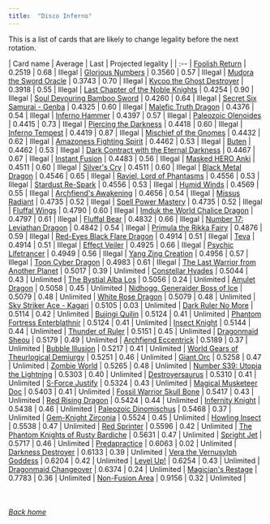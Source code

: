 ```yaml
---
title:  "Disco Inferno"
---
```


This is a list of cards that are likely to change legality before the next rotation.

| Card name | Average | Last | Projected legality |
| :-- |
[Foolish Return](https://db.ygoprodeck.com/card/?search=Foolish%20Return) | 0.2519 | 0.68 | Illegal |
[Glorious Numbers](https://db.ygoprodeck.com/card/?search=Glorious%20Numbers) | 0.3560 | 0.57 | Illegal |
[Mudora the Sword Oracle](https://db.ygoprodeck.com/card/?search=Mudora%20the%20Sword%20Oracle) | 0.3743 | 0.70 | Illegal |
[Kycoo the Ghost Destroyer](https://db.ygoprodeck.com/card/?search=Kycoo%20the%20Ghost%20Destroyer) | 0.3918 | 0.55 | Illegal |
[Last Chapter of the Noble Knights](https://db.ygoprodeck.com/card/?search=Last%20Chapter%20of%20the%20Noble%20Knights) | 0.4254 | 0.90 | Illegal |
[Soul Devouring Bamboo Sword](https://db.ygoprodeck.com/card/?search=Soul%20Devouring%20Bamboo%20Sword) | 0.4260 | 0.64 | Illegal |
[Secret Six Samurai - Genba](https://db.ygoprodeck.com/card/?search=Secret%20Six%20Samurai%20-%20Genba) | 0.4325 | 0.60 | Illegal |
[Malefic Truth Dragon](https://db.ygoprodeck.com/card/?search=Malefic%20Truth%20Dragon) | 0.4376 | 0.54 | Illegal |
[Inferno Hammer](https://db.ygoprodeck.com/card/?search=Inferno%20Hammer) | 0.4397 | 0.57 | Illegal |
[Paleozoic Olenoides](https://db.ygoprodeck.com/card/?search=Paleozoic%20Olenoides) | 0.4415 | 0.73 | Illegal |
[Piercing the Darkness](https://db.ygoprodeck.com/card/?search=Piercing%20the%20Darkness) | 0.4418 | 0.60 | Illegal |
[Inferno Tempest](https://db.ygoprodeck.com/card/?search=Inferno%20Tempest) | 0.4419 | 0.87 | Illegal |
[Mischief of the Gnomes](https://db.ygoprodeck.com/card/?search=Mischief%20of%20the%20Gnomes) | 0.4432 | 0.62 | Illegal |
[Amazoness Fighting Spirit](https://db.ygoprodeck.com/card/?search=Amazoness%20Fighting%20Spirit) | 0.4462 | 0.53 | Illegal |
[Buten](https://db.ygoprodeck.com/card/?search=Buten) | 0.4462 | 0.53 | Illegal |
[Dark Contract with the Eternal Darkness](https://db.ygoprodeck.com/card/?search=Dark%20Contract%20with%20the%20Eternal%20Darkness) | 0.4467 | 0.67 | Illegal |
[Instant Fusion](https://db.ygoprodeck.com/card/?search=Instant%20Fusion) | 0.4483 | 0.56 | Illegal |
[Masked HERO Anki](https://db.ygoprodeck.com/card/?search=Masked%20HERO%20Anki) | 0.4511 | 0.60 | Illegal |
[Silver's Cry](https://db.ygoprodeck.com/card/?search=Silver's%20Cry) | 0.4511 | 0.60 | Illegal |
[Black Metal Dragon](https://db.ygoprodeck.com/card/?search=Black%20Metal%20Dragon) | 0.4546 | 0.65 | Illegal |
[Raviel, Lord of Phantasms](https://db.ygoprodeck.com/card/?search=Raviel,%20Lord%20of%20Phantasms) | 0.4556 | 0.53 | Illegal |
[Stardust Re-Spark](https://db.ygoprodeck.com/card/?search=Stardust%20Re-Spark) | 0.4556 | 0.53 | Illegal |
[Humid Winds](https://db.ygoprodeck.com/card/?search=Humid%20Winds) | 0.4569 | 0.55 | Illegal |
[Archfiend's Awakening](https://db.ygoprodeck.com/card/?search=Archfiend's%20Awakening) | 0.4656 | 0.54 | Illegal |
[Missus Radiant](https://db.ygoprodeck.com/card/?search=Missus%20Radiant) | 0.4735 | 0.52 | Illegal |
[Spell Power Mastery](https://db.ygoprodeck.com/card/?search=Spell%20Power%20Mastery) | 0.4735 | 0.52 | Illegal |
[Fluffal Wings](https://db.ygoprodeck.com/card/?search=Fluffal%20Wings) | 0.4790 | 0.60 | Illegal |
[Imduk the World Chalice Dragon](https://db.ygoprodeck.com/card/?search=Imduk%20the%20World%20Chalice%20Dragon) | 0.4797 | 0.61 | Illegal |
[Fluffal Bear](https://db.ygoprodeck.com/card/?search=Fluffal%20Bear) | 0.4832 | 0.66 | Illegal |
[Number 17: Leviathan Dragon](https://db.ygoprodeck.com/card/?search=Number%2017:%20Leviathan%20Dragon) | 0.4842 | 0.54 | Illegal |
[Primula the Rikka Fairy](https://db.ygoprodeck.com/card/?search=Primula%20the%20Rikka%20Fairy) | 0.4876 | 0.59 | Illegal |
[Red-Eyes Black Flare Dragon](https://db.ygoprodeck.com/card/?search=Red-Eyes%20Black%20Flare%20Dragon) | 0.4914 | 0.51 | Illegal |
[Teva](https://db.ygoprodeck.com/card/?search=Teva) | 0.4914 | 0.51 | Illegal |
[Effect Veiler](https://db.ygoprodeck.com/card/?search=Effect%20Veiler) | 0.4925 | 0.66 | Illegal |
[Psychic Lifetrancer](https://db.ygoprodeck.com/card/?search=Psychic%20Lifetrancer) | 0.4949 | 0.56 | Illegal |
[Yang Zing Creation](https://db.ygoprodeck.com/card/?search=Yang%20Zing%20Creation) | 0.4956 | 0.57 | Illegal |
[Toon Cyber Dragon](https://db.ygoprodeck.com/card/?search=Toon%20Cyber%20Dragon) | 0.4983 | 0.61 | Illegal |
[The Last Warrior from Another Planet](https://db.ygoprodeck.com/card/?search=The%20Last%20Warrior%20from%20Another%20Planet) | 0.5017 | 0.39 | Unlimited |
[Constellar Hyades](https://db.ygoprodeck.com/card/?search=Constellar%20Hyades) | 0.5044 | 0.43 | Unlimited |
[The Bystial Alba Los](https://db.ygoprodeck.com/card/?search=The%20Bystial%20Alba%20Los) | 0.5056 | 0.24 | Unlimited |
[Amulet Dragon](https://db.ygoprodeck.com/card/?search=Amulet%20Dragon) | 0.5058 | 0.45 | Unlimited |
[Nidhogg, Generaider Boss of Ice](https://db.ygoprodeck.com/card/?search=Nidhogg,%20Generaider%20Boss%20of%20Ice) | 0.5079 | 0.48 | Unlimited |
[White Rose Dragon](https://db.ygoprodeck.com/card/?search=White%20Rose%20Dragon) | 0.5079 | 0.48 | Unlimited |
[Sky Striker Ace - Kagari](https://db.ygoprodeck.com/card/?search=Sky%20Striker%20Ace%20-%20Kagari) | 0.5105 | 0.03 | Unlimited |
[Dark Ruler No More](https://db.ygoprodeck.com/card/?search=Dark%20Ruler%20No%20More) | 0.5114 | 0.42 | Unlimited |
[Bujingi Quilin](https://db.ygoprodeck.com/card/?search=Bujingi%20Quilin) | 0.5124 | 0.41 | Unlimited |
[Phantom Fortress Enterblathnir](https://db.ygoprodeck.com/card/?search=Phantom%20Fortress%20Enterblathnir) | 0.5124 | 0.41 | Unlimited |
[Insect Knight](https://db.ygoprodeck.com/card/?search=Insect%20Knight) | 0.5144 | 0.44 | Unlimited |
[Thunder of Ruler](https://db.ygoprodeck.com/card/?search=Thunder%20of%20Ruler) | 0.5151 | 0.45 | Unlimited |
[Dragonmaid Sheou](https://db.ygoprodeck.com/card/?search=Dragonmaid%20Sheou) | 0.5179 | 0.49 | Unlimited |
[Archfiend Eccentrick](https://db.ygoprodeck.com/card/?search=Archfiend%20Eccentrick) | 0.5189 | 0.37 | Unlimited |
[Bubble Illusion](https://db.ygoprodeck.com/card/?search=Bubble%20Illusion) | 0.5217 | 0.41 | Unlimited |
[World Gears of Theurlogical Demiurgy](https://db.ygoprodeck.com/card/?search=World%20Gears%20of%20Theurlogical%20Demiurgy) | 0.5251 | 0.46 | Unlimited |
[Giant Orc](https://db.ygoprodeck.com/card/?search=Giant%20Orc) | 0.5258 | 0.47 | Unlimited |
[Zombie World](https://db.ygoprodeck.com/card/?search=Zombie%20World) | 0.5265 | 0.48 | Unlimited |
[Number S39: Utopia the Lightning](https://db.ygoprodeck.com/card/?search=Number%20S39:%20Utopia%20the%20Lightning) | 0.5303 | 0.40 | Unlimited |
[Destroyersaurus](https://db.ygoprodeck.com/card/?search=Destroyersaurus) | 0.5310 | 0.41 | Unlimited |
[S-Force Justify](https://db.ygoprodeck.com/card/?search=S-Force%20Justify) | 0.5324 | 0.43 | Unlimited |
[Magical Musketeer Doc](https://db.ygoprodeck.com/card/?search=Magical%20Musketeer%20Doc) | 0.5403 | 0.41 | Unlimited |
[Fossil Warrior Skull Bone](https://db.ygoprodeck.com/card/?search=Fossil%20Warrior%20Skull%20Bone) | 0.5417 | 0.43 | Unlimited |
[Red Rising Dragon](https://db.ygoprodeck.com/card/?search=Red%20Rising%20Dragon) | 0.5424 | 0.44 | Unlimited |
[Infernity Knight](https://db.ygoprodeck.com/card/?search=Infernity%20Knight) | 0.5438 | 0.46 | Unlimited |
[Paleozoic Dinomischus](https://db.ygoprodeck.com/card/?search=Paleozoic%20Dinomischus) | 0.5468 | 0.37 | Unlimited |
[Gem-Knight Zirconia](https://db.ygoprodeck.com/card/?search=Gem-Knight%20Zirconia) | 0.5524 | 0.45 | Unlimited |
[Howling Insect](https://db.ygoprodeck.com/card/?search=Howling%20Insect) | 0.5538 | 0.47 | Unlimited |
[Red Sprinter](https://db.ygoprodeck.com/card/?search=Red%20Sprinter) | 0.5596 | 0.42 | Unlimited |
[The Phantom Knights of Rusty Bardiche](https://db.ygoprodeck.com/card/?search=The%20Phantom%20Knights%20of%20Rusty%20Bardiche) | 0.5631 | 0.47 | Unlimited |
[Spright Jet](https://db.ygoprodeck.com/card/?search=Spright%20Jet) | 0.5717 | 0.46 | Unlimited |
[Predapractice](https://db.ygoprodeck.com/card/?search=Predapractice) | 0.6063 | 0.02 | Unlimited |
[Darkness Destroyer](https://db.ygoprodeck.com/card/?search=Darkness%20Destroyer) | 0.6133 | 0.39 | Unlimited |
[Vera the Vernusylph Goddess](https://db.ygoprodeck.com/card/?search=Vera%20the%20Vernusylph%20Goddess) | 0.6204 | 0.42 | Unlimited |
[Level Up!](https://db.ygoprodeck.com/card/?search=Level%20Up!) | 0.6254 | 0.43 | Unlimited |
[Dragonmaid Changeover](https://db.ygoprodeck.com/card/?search=Dragonmaid%20Changeover) | 0.6374 | 0.24 | Unlimited |
[Magician's Restage](https://db.ygoprodeck.com/card/?search=Magician's%20Restage) | 0.7783 | 0.36 | Unlimited |
[Non-Fusion Area](https://db.ygoprodeck.com/card/?search=Non-Fusion%20Area) | 0.9156 | 0.32 | Unlimited |

<br>

###### [Back home](index)